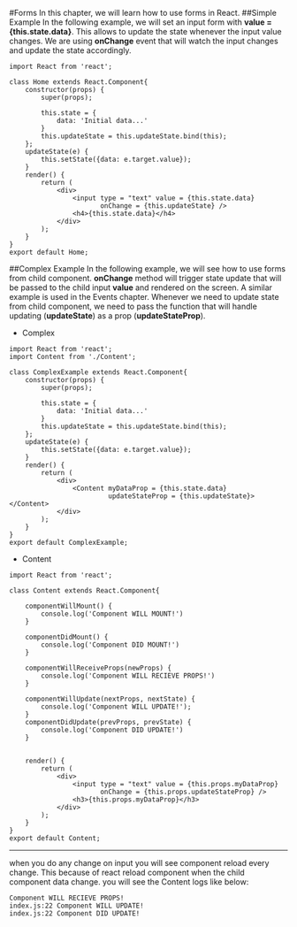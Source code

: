 #Forms
In this chapter, we will learn how to use forms in React.
##Simple Example
In the following example, we will set an input form with **value = {this.state.data}**. This allows to update the state whenever the input value changes. 
We are using **onChange** event that will watch the input changes and update the state accordingly. 
```
import React from 'react';

class Home extends React.Component{
    constructor(props) {
        super(props);

        this.state = {
            data: 'Initial data...'
        }
        this.updateState = this.updateState.bind(this);
    };
    updateState(e) {
        this.setState({data: e.target.value});
    }
    render() {
        return (
            <div>
                <input type = "text" value = {this.state.data}
                       onChange = {this.updateState} />
                <h4>{this.state.data}</h4>
            </div>
        );
    }
}
export default Home;
```
##Complex Example
In the following example, we will see how to use forms from child component. 
**onChange** method will trigger state update that will be passed to the child input **value** and rendered on the screen. 
A similar example is used in the Events chapter. Whenever we need to update state from child component, 
we need to pass the function that will handle updating (**updateState**) as a prop (**updateStateProp**).

- Complex
```
import React from 'react';
import Content from './Content';

class ComplexExample extends React.Component{
    constructor(props) {
        super(props);

        this.state = {
            data: 'Initial data...'
        }
        this.updateState = this.updateState.bind(this);
    };
    updateState(e) {
        this.setState({data: e.target.value});
    }
    render() {
        return (
            <div>
                <Content myDataProp = {this.state.data}
                         updateStateProp = {this.updateState}></Content>
            </div>
        );
    }
}
export default ComplexExample;
```
- Content
```
import React from 'react';

class Content extends React.Component{

    componentWillMount() {
        console.log('Component WILL MOUNT!')
    }
    
    componentDidMount() {
        console.log('Component DID MOUNT!')
    }

    componentWillReceiveProps(newProps) {
        console.log('Component WILL RECIEVE PROPS!')
    }

    componentWillUpdate(nextProps, nextState) {
        console.log('Component WILL UPDATE!');
    }
    componentDidUpdate(prevProps, prevState) {
        console.log('Component DID UPDATE!')
    }


    render() {
        return (
            <div>
                <input type = "text" value = {this.props.myDataProp}
                       onChange = {this.props.updateStateProp} />
                <h3>{this.props.myDataProp}</h3>
            </div>
        );
    }
}
export default Content;
```
<!-- blank line -->
----
when you do any change on input you will see component reload every change.
This because of react reload component when the child component data change.
you will see the Content logs like below:
```
Component WILL RECIEVE PROPS!
index.js:22 Component WILL UPDATE!
index.js:22 Component DID UPDATE!
```